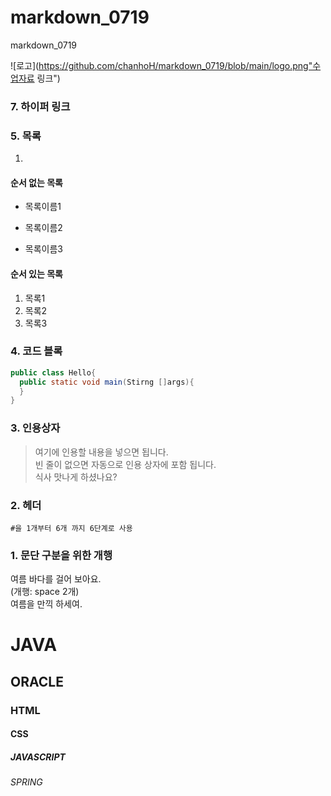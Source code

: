 # markdown_0719
markdown_0719

![로고](https://github.com/chanhoH/markdown_0719/blob/main/logo.png"수업자료 링크")
### 7. 하이퍼 링크


### 5. 목록
1. 

#### 순서 없는 목록
* 목록이름1
- 목록이름2
* 목록이름3

#### 순서 있는 목록
1. 목록1
1. 목록2
1. 목록3

### 4. 코드 블록
```JAVA
public class Hello{
  public static void main(Stirng []args){
  }
}
```


### 3. 인용상자
>여기에 인용할 내용을 넣으면 됩니다.  
>빈 줄이 없으면 자동으로 인용 상자에 포함 됩니다.  
식사 맛나게 하셨나요?

### 2. 헤더
```#을 1개부터 6개 까지 6단계로 사용 ```

### 1. 문단 구분을 위한 개행
여름 바다를 걸어 보아요.   
(개행: space 2개)   
여름을 만끽 하세여.

# JAVA
## ORACLE
### HTML
#### CSS
##### JAVASCRIPT
###### SPRING
